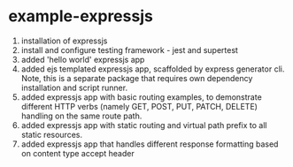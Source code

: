 # example-expressjs

1. installation of expressjs
2. install and configure testing framework - jest and supertest
3. added 'hello world' expressjs app
4. added ejs templated expressjs app, scaffolded by express generator cli. Note, this is a separate package that requires own dependency installation and script runner.
5. added expressjs app with basic routing examples, to demonstrate different HTTP verbs (namely GET, POST, PUT, PATCH, DELETE) handling on the same route path.
6. added expressjs app with static routing and virtual path prefix to all static resources.
7. added expressjs app that handles different response formatting based on content type accept header
